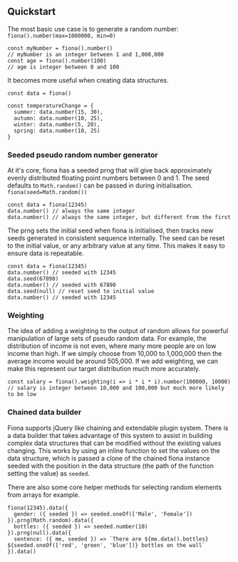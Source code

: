 ## Quickstart

The most basic use case is to generate a random number: `fiona().number(max=1000000, min=0)`

    const myNumber = fiona().number()
    // myNumber is an integer between 1 and 1,000,000
    const age = fiona().number(100)
    // age is integer between 0 and 100

It becomes more useful when creating data structures.

    const data = fiona()

    const temperatureChange = {
      summer: data.number(15, 30),
      autumn: data.number(10, 25),
      winter: data.number(5, 20),
      spring: data.number(10, 25)
    }

### Seeded pseudo random number generator

At it's core, fiona has a seeded prng that will give back approximately evenly distributed floating point numbers between 0 and 1. The seed defaults to `Math.random()` can be passed in during initialisation. `fiona(seed=Math.random())`

    const data = fiona(12345)
    data.number() // always the same integer
    data.number() // always the same integer, but different from the first

The prng sets the initial seed when fiona is initialised, then tracks new seeds generated in consistent sequence internally. The seed can be reset to the initial value, or any arbitrary value at any time. This makes it easy to ensure data is repeatable.

    const data = fiona(12345)
    data.number() // seeded with 12345
    data.seed(67890)
    data.number() // seeded with 67890
    data.seed(null) // reset seed to initial value
    data.number() // seeded with 12345

### Weighting

The idea of adding a weighting to the output of random allows for powerful manipulation of large sets of pseudo random data. For example, the distribution of income is not even, where many more people are on low income than high. If we simply choose from 10,000 to 1,000,000 then the average income would be around 505,000. If we add weighting, we can make this represent our target distribution much more accurately.

    const salary = fiona().weighting(i => i * i * i).number(100000, 10000)
    // salary is integer between 10,000 and 100,000 but much more likely to be low

### Chained data builder

Fiona supports jQuery like chaining and extendable plugin system. There is a data builder that takes advantage of this system to assist in building complex data structures that can be modified without the existing values changing. This works by using an inline function to set the values on the data structure, which is passed a clone of the chained fiona instance seeded with the position in the data structure (the path of the function setting the value) as `seeded`.

There are also some core helper methods for selecting random elements from arrays for example.

    fiona(12345).data({
      gender: ({ seeded }) => seeded.oneOf(['Male', 'Female'])
    }).prng(Math.random).data({
      bottles: ({ seeded }) => seeded.number(10)
    }).prng(null).data({
      sentence: ({ me, seeded }) => `There are ${me.data().bottles} ${seeded.oneOf(['red', 'green', 'blue'])} bottles on the wall`
    }).data()
